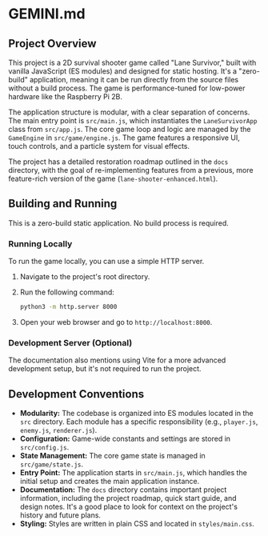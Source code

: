 # GEMINI.md

## Project Overview

This project is a 2D survival shooter game called "Lane Survivor," built with vanilla JavaScript (ES modules) and designed for static hosting. It's a "zero-build" application, meaning it can be run directly from the source files without a build process. The game is performance-tuned for low-power hardware like the Raspberry Pi 2B.

The application structure is modular, with a clear separation of concerns. The main entry point is `src/main.js`, which instantiates the `LaneSurvivorApp` class from `src/app.js`. The core game loop and logic are managed by the `GameEngine` in `src/game/engine.js`. The game features a responsive UI, touch controls, and a particle system for visual effects.

The project has a detailed restoration roadmap outlined in the `docs` directory, with the goal of re-implementing features from a previous, more feature-rich version of the game (`lane-shooter-enhanced.html`).

## Building and Running

This is a zero-build static application. No build process is required.

### Running Locally

To run the game locally, you can use a simple HTTP server.

1.  Navigate to the project's root directory.
2.  Run the following command:

    ```bash
    python3 -m http.server 8000
    ```

3.  Open your web browser and go to `http://localhost:8000`.

### Development Server (Optional)

The documentation also mentions using Vite for a more advanced development setup, but it's not required to run the project.

## Development Conventions

*   **Modularity:** The codebase is organized into ES modules located in the `src` directory. Each module has a specific responsibility (e.g., `player.js`, `enemy.js`, `renderer.js`).
*   **Configuration:** Game-wide constants and settings are stored in `src/config.js`.
*   **State Management:** The core game state is managed in `src/game/state.js`.
*   **Entry Point:** The application starts in `src/main.js`, which handles the initial setup and creates the main application instance.
*   **Documentation:** The `docs` directory contains important project information, including the project roadmap, quick start guide, and design notes. It's a good place to look for context on the project's history and future plans.
*   **Styling:** Styles are written in plain CSS and located in `styles/main.css`.
